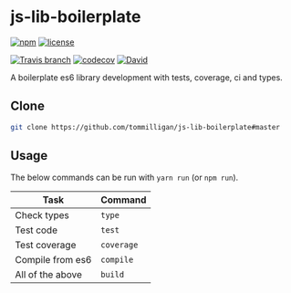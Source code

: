 # js-lib-boilerplate
[![npm](https://img.shields.io/npm/v/js-lib-boilerplate.svg)](https://www.npmjs.com/package/js-lib-boilerplate)
[![license](https://img.shields.io/github/license/tommilligan/js-lib-boilerplate.svg)]()

[![Travis branch](https://img.shields.io/travis/tommilligan/js-lib-boilerplate/develop.svg)](https://travis-ci.org/tommilligan/js-lib-boilerplate)
[![codecov](https://codecov.io/gh/tommilligan/js-lib-boilerplate/branch/develop/graph/badge.svg)](https://codecov.io/gh/tommilligan/js-lib-boilerplate)
[![David](https://img.shields.io/david/tommilligan/js-lib-boilerplate.svg)](https://david-dm.org/tommilligan/js-lib-boilerplate)

A boilerplate es6 library development with tests, coverage, ci and types.

## Clone

```bash
git clone https://github.com/tommilligan/js-lib-boilerplate#master
```

## Usage

The below commands can be run with `yarn run` (or `npm run`).

| Task | Command |
| --- | --- |
| Check types | `type` |
| Test code | `test` |
| Test coverage | `coverage` |
| Compile from es6 | `compile` |
| All of the above | `build` |


